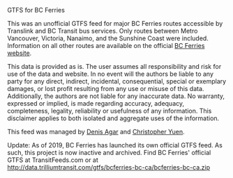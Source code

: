GTFS for BC Ferries

This was an unofficial GTFS feed for major BC Ferries routes accessible by Translink and BC Transit bus services.  Only routes between Metro Vancouver, Victoria, Nanaimo, and the Sunshine Coast were included.  Information on all other routes are available on the official <a href="https://www.bcferries.com/">BC Ferries website</a>.

This data is provided as is. The user assumes all responsibility and risk for use of the data and website. In no event will the authors be liable to any party for any direct, indirect, incidental, consequential, special or exemplary damages, or lost profit resulting from any use or misuse of this data. Additionally, the authors are not liable for any inaccurate data. No warranty, expressed or implied, is made regarding accuracy, adequacy, completeness, legality, reliability or usefulness of any information. This disclaimer applies to both isolated and aggregate uses of the information.

This feed was managed by <a href="https://www.linkedin.com/in/denisagar/">Denis Agar</a> and <a href="https://www.linkedin.com/in/christopheryuen">Christopher Yuen</a>.

Update: As of 2019, BC Ferries has launched its own official GTFS feed.  As such, this project is now inactive and archived.  Find BC Ferries' official GTFS at TransitFeeds.com or at http://data.trilliumtransit.com/gtfs/bcferries-bc-ca/bcferries-bc-ca.zip
